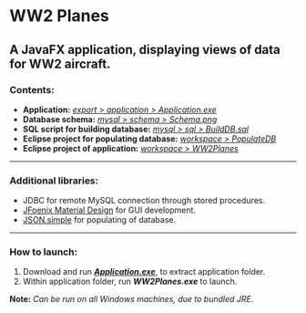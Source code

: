 # WW2 Planes

## A JavaFX application, displaying views of data for WW2 aircraft.

### Contents:

- **Application:** [*export > application > Application.exe*](https://github.com/jasonthorne/WW2Planes/tree/main/export/application)
- **Database schema:** [*mysql > schema > Schema.png*](https://github.com/jasonthorne/WW2Planes/tree/main/mysql/schema)
- **SQL script for building database:** [*mysql > sql > BuildDB.sql*](https://github.com/jasonthorne/WW2Planes/tree/main/mysql/sql)
- **Eclipse project for populating database:** [*workspace > PopulateDB*](https://github.com/jasonthorne/WW2Planes/tree/main/workspace/PopulateDB)
- **Eclipse project of application:** [*workspace > WW2Planes*](https://github.com/jasonthorne/WW2Planes/tree/main/workspace/WW2Planes)
****
### Additional libraries:

- JDBC for remote MySQL connection through stored procedures.
- [JFoenix Material Design](https://github.com/sshahine/JFoenix) for GUI development.
- [JSON.simple](https://code.google.com/archive/p/json-simple/) for populating of database.
****
### How to launch:

1. Download and run [***Application.exe***](https://github.com/jasonthorne/WW2Planes/tree/main/export/application), to extract application folder.
2. Within application folder, run ***WW2Planes.exe*** to launch.

**Note:** *Can be run on all Windows machines, due to bundled JRE.*
